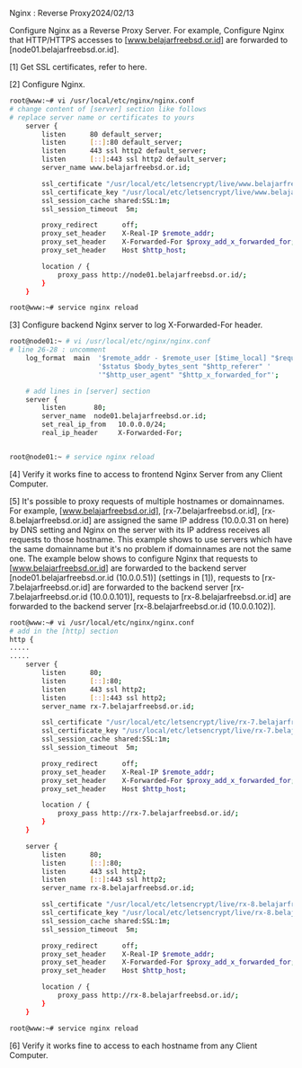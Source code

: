 Nginx : Reverse Proxy2024/02/13
 	
Configure Nginx as a Reverse Proxy Server. For example, Configure Nginx that HTTP/HTTPS accesses to [www.belajarfreebsd.or.id] are forwarded to [node01.belajarfreebsd.or.id].

[1]	Get SSL certificates, refer to here.

[2]	Configure Nginx.
```sh
root@www:~# vi /usr/local/etc/nginx/nginx.conf
# change content of [server] section like follows
# replace server name or certificates to yours
    server {
        listen      80 default_server;
        listen      [::]:80 default_server;
        listen      443 ssl http2 default_server;
        listen      [::]:443 ssl http2 default_server;
        server_name www.belajarfreebsd.or.id;

        ssl_certificate "/usr/local/etc/letsencrypt/live/www.belajarfreebsd.or.id/fullchain.pem";
        ssl_certificate_key "/usr/local/etc/letsencrypt/live/www.belajarfreebsd.or.id/privkey.pem";
        ssl_session_cache shared:SSL:1m;
        ssl_session_timeout  5m;

        proxy_redirect      off;
        proxy_set_header    X-Real-IP $remote_addr;
        proxy_set_header    X-Forwarded-For $proxy_add_x_forwarded_for;
        proxy_set_header    Host $http_host;

        location / {
            proxy_pass http://node01.belajarfreebsd.or.id/;
        }
    }

root@www:~# service nginx reload
```
[3]	Configure backend Nginx server to log X-Forwarded-For header.
```sh
root@node01:~ # vi /usr/local/etc/nginx/nginx.conf
# line 26-28 : uncomment
    log_format  main  '$remote_addr - $remote_user [$time_local] "$request" '
                      '$status $body_bytes_sent "$http_referer" '
                      '"$http_user_agent" "$http_x_forwarded_for"';

    # add lines in [server] section
    server {
        listen       80;
        server_name  node01.belajarfreebsd.or.id;
        set_real_ip_from   10.0.0.0/24;
        real_ip_header     X-Forwarded-For;


root@node01:~ # service nginx reload
```
[4]	Verify it works fine to access to frontend Nginx Server from any Client Computer.

[5]	It's possible to proxy requests of multiple hostnames or domainnames. For example, [www.belajarfreebsd.or.id], [rx-7.belajarfreebsd.or.id], [rx-8.belajarfreebsd.or.id] are assigned the same IP address (10.0.0.31 on here) by DNS setting and Nginx on the server with its IP address receives all requests to those hostname.
This example shows to use servers which have the same domainname but it's no problem if domainnames are not the same one.
The example below shows to configure Nginx that requests to [www.belajarfreebsd.or.id] are forwarded to the backend server [node01.belajarfreebsd.or.id (10.0.0.51)] (settings in [1]),
requests to [rx-7.belajarfreebsd.or.id] are forwarded to the backend server [rx-7.belajarfreebsd.or.id (10.0.0.101)],
requests to [rx-8.belajarfreebsd.or.id] are forwarded to the backend server [rx-8.belajarfreebsd.or.id (10.0.0.102)].
```sh
root@www:~# vi /usr/local/etc/nginx/nginx.conf
# add in the [http] section
http {
.....
.....
    server {
        listen      80;
        listen      [::]:80;
        listen      443 ssl http2;
        listen      [::]:443 ssl http2;
        server_name rx-7.belajarfreebsd.or.id;

        ssl_certificate "/usr/local/etc/letsencrypt/live/rx-7.belajarfreebsd.or.id/fullchain.pem";
        ssl_certificate_key "/usr/local/etc/letsencrypt/live/rx-7.belajarfreebsd.or.id/privkey.pem";
        ssl_session_cache shared:SSL:1m;
        ssl_session_timeout  5m;

        proxy_redirect      off;
        proxy_set_header    X-Real-IP $remote_addr;
        proxy_set_header    X-Forwarded-For $proxy_add_x_forwarded_for;
        proxy_set_header    Host $http_host;

        location / {
            proxy_pass http://rx-7.belajarfreebsd.or.id/;
        }
    }

    server {
        listen      80;
        listen      [::]:80;
        listen      443 ssl http2;
        listen      [::]:443 ssl http2;
        server_name rx-8.belajarfreebsd.or.id;

        ssl_certificate "/usr/local/etc/letsencrypt/live/rx-8.belajarfreebsd.or.id/fullchain.pem";
        ssl_certificate_key "/usr/local/etc/letsencrypt/live/rx-8.belajarfreebsd.or.id/privkey.pem";
        ssl_session_cache shared:SSL:1m;
        ssl_session_timeout  5m;

        proxy_redirect      off;
        proxy_set_header    X-Real-IP $remote_addr;
        proxy_set_header    X-Forwarded-For $proxy_add_x_forwarded_for;
        proxy_set_header    Host $http_host;

        location / {
            proxy_pass http://rx-8.belajarfreebsd.or.id/;
        }
    }

root@www:~# service nginx reload
```
[6]	Verify it works fine to access to each hostname from any Client Computer.
